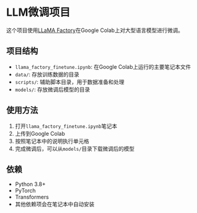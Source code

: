 # LLM微调项目

这个项目使用[LLaMA Factory](https://github.com/hiyouga/LLaMA-Factory)在Google Colab上对大型语言模型进行微调。

## 项目结构

- `llama_factory_finetune.ipynb`: 在Google Colab上运行的主要笔记本文件
- `data/`: 存放训练数据的目录
- `scripts/`: 辅助脚本目录，用于数据准备和处理
- `models/`: 存放微调后模型的目录

## 使用方法

1. 打开`llama_factory_finetune.ipynb`笔记本
2. 上传到Google Colab
3. 按照笔记本中的说明执行单元格
4. 完成微调后，可以从`models/`目录下载微调后的模型

## 依赖

- Python 3.8+
- PyTorch
- Transformers
- 其他依赖项会在笔记本中自动安装 